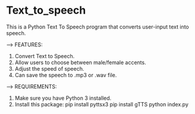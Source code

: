# Text_to_speech
This is a Python Text To Speech program that converts user-input text into speech.

--> FEATURES:
1. Convert Text to Speech.
2. Allow users to choose between male/female accents.
3. Adjust the speed of speech.
4. Can save the speech to .mp3 or .wav file.

--> REQUIREMENTS:
1. Make sure you have Python 3 installed.
2. Install this package:
      pip install pyttsx3
      pip install gTTS
      python index.py
